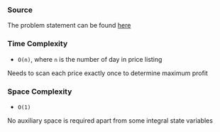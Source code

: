 ### Source

The problem statement can be found [here](https://leetcode.com/problems/best-time-to-buy-and-sell-stock/)

### Time Complexity

- `O(n)`, where `n` is the number of day in price listing

Needs to scan each price exactly once to determine maximum profit

### Space Complexity

- `O(1)`

No auxiliary space is required apart from some integral state variables